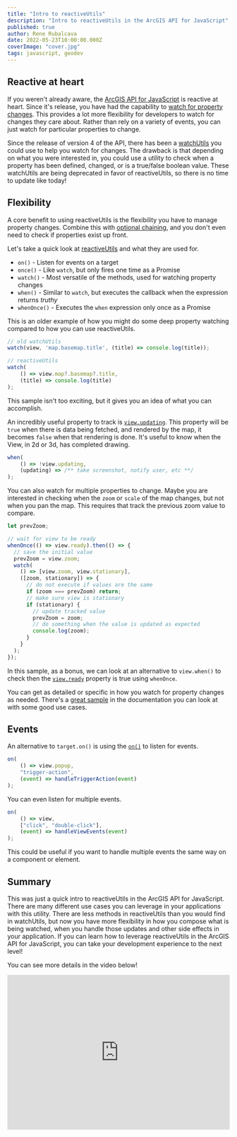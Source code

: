 ```yaml
---
title: "Intro to reactiveUtils"
description: "Intro to reactiveUtils in the ArcGIS API for JavaScript"
published: true
author: Rene Rubalcava
date: 2022-05-23T10:00:00.000Z
coverImage: "cover.jpg"
tags: javascript, geodev
---
```


## Reactive at heart

If you weren't already aware, the [ArcGIS API for JavaScript](https://developers.arcgis.com/javascript/latest/) is reactive at heart. Since it's release, you have had the capability to [watch for property changes](https://developers.arcgis.com/javascript/latest/programming-patterns/#watching-for-property-changes). This provides a lot more flexibility for developers to watch for changes they care about. Rather than rely on a variety of events, you can just watch for particular properties to change.

Since the release of version 4 of the API, there has been a [watchUtils](https://odoe.net/blog/watchutils) you could use to help you watch for changes. The drawback is that depending on what you were interested in, you could use a utility to check when a property has been defined, changed, or is a true/false boolean value. These watchUtils are being deprecated in favor of reactiveUtils, so there is no time to update like today!

## Flexibility

A core benefit to using reactiveUtils is the flexibility you have to manage property changes. Combine this with [optional chaining](https://developer.mozilla.org/en-US/docs/Web/JavaScript/Reference/Operators/Optional_chaining), and you don't even need to check if properties exist up front.

Let's take a quick look at [reactiveUtils](https://developers.arcgis.com/javascript/latest/api-reference/esri-core-reactiveUtils.html) and what they are used for.

* `on()` - Listen for events on a target
* `once()` - Like `watch`, but only fires one time as a Promise
* `watch()` - Most versatile of the methods, used for watching property changes
* `when()` - Similar to `watch`, but executes the callback when the expression returns _truthy_
* `whenOnce()` - Executes the `when` expression only once as a Promise

This is an older example of how you might do some deep property watching compared to how you can use reactiveUtils.

```js
// old watchUtils
watch(view, 'map.basemap.title', (title) => console.log(title));

// reactiveUtils
watch(
    () => view.map?.basemap?.title,
    (title) => console.log(title)
);
```

This sample isn't too exciting, but it gives you an idea of what you can accomplish.

An incredibly useful property to track is [`view.updating`](https://developers.arcgis.com/javascript/latest/api-reference/esri-views-MapView.html#updating). This property will be `true` when there is data being fetched, and rendered by the map, it becomes `false` when that rendering is done. It's useful to know when the View, in 2d or 3d, has completed drawing.

```js
when(
    () => !view.updating,
    (updating) => /** take screenshot, notify user, etc **/
);
```

You can also watch for multiple properties to change. Maybe you are interested in checking when the `zoom` or `scale` of the map changes, but not when you pan the map. This requires that track the previous zoom value to compare.

```js
let prevZoom;

// wait for view to be ready
whenOnce(() => view.ready).then(() => {
  // save the initial value
  prevZoom = view.zoom;
  watch(
    () => [view.zoom, view.stationary],
    ([zoom, stationary]) => {
      // do not execute if values are the same
      if (zoom === prevZoom) return;
      // make sure view is stationary
      if (stationary) {
        // update tracked value
        prevZoom = zoom;
        // do something when the value is updated as expected
        console.log(zoom);
      }
    }
  );
});
```

In this sample, as a bonus, we can look at an alternative to `view.when()` to check then the [`view.ready`](https://developers.arcgis.com/javascript/latest/api-reference/esri-views-MapView.html#ready) property is true using `whenOnce`.

You can get as detailed or specific in how you watch for property changes as needed. There's a [great sample](https://developers.arcgis.com/javascript/latest/sample-code/watch-for-changes-reactiveutils/) in the documentation you can look at with some good use cases.

## Events

An alternative to `target.on()` is using the [`on()`](https://developers.arcgis.com/javascript/latest/api-reference/esri-core-reactiveUtils.html#on) to listen for events.

```js
on(
    () => view.popup,
    "trigger-action",
    (event) => handleTriggerAction(event)
);
```

You can even listen for multiple events.

```js
on(
    () => view,
    ["click", "double-click"],
    (event) => handleViewEvents(event)
);
```

This could be useful if you want to handle multiple events the same way on a component or element.

## Summary

This was just a quick intro to reactiveUtils in the ArcGIS API for JavaScript. There are many different use cases you can leverage in your applications with this utility. There are less methods in reactiveUtils than you would find in watchUtils, but now you have more flexibility in how you compose what is being watched, when you handle those updates and other side effects in your application. If you can learn how to leverage reactiveUtils in the ArcGIS API for JavaScript, you can take your development experience to the next level!

You can see more details in the video below!

<iframe width="100%" height="350" src="https://www.youtube.com/embed/8tHdwpCEXKg" title="YouTube video player" frameborder="0" allow="accelerometer; autoplay; clipboard-write; encrypted-media; gyroscope; picture-in-picture" allowfullscreen></iframe>
